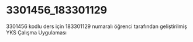 # 3301456_183301129
3301456 kodlu ders için 183301129 numaralı öğrenci tarafından geliştirilmiş YKS Çalışma Uygulaması
